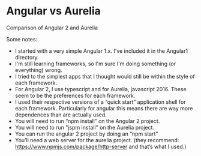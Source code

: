 # Angular vs Aurelia

Comparison of Angular 2 and Aurelia

Some notes:
* I started with a very simple Angular 1.x. I've included it in the
Angular1 directory.
* I'm still learning frameworks, so I'm sure I'm doing something (or everything) wrong.
* I tried to the simplest apps that I thought would still be within the style of each framework.
* For Angular 2, I use typescript and for Aurelia, javascript 2016. These seem to be the preferences for each framework.
* I used their respective versions of a “quick start” application shell for each framework. Particularly for angular this means there are way more dependences than are actually used.
* You will need to run “npm install” on the Angular 2 project.
* You will need to run "jspm install" on the Aurelia project.
* You can run the angular 2 project by doing an “npm start”
* You’ll need a web server for the aurelia project. (they recommend: https://www.npmjs.com/package/http-server and that’s what I used.)


